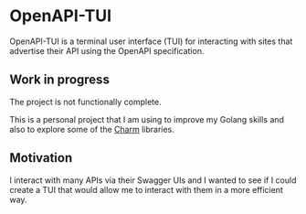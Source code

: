 # OpenAPI-TUI

OpenAPI-TUI is a terminal user interface (TUI) for interacting with sites that
advertise their API using the OpenAPI specification.

## Work in progress

The project is not functionally complete.

This is a personal project that I am using to improve my Golang skills and also to
explore some of the [Charm](https://github.com/charmbracelet) libraries.

## Motivation

I interact with many APIs via their Swagger UIs and I wanted to see if I could create a 
TUI that would allow me to interact with them in a more efficient way.


